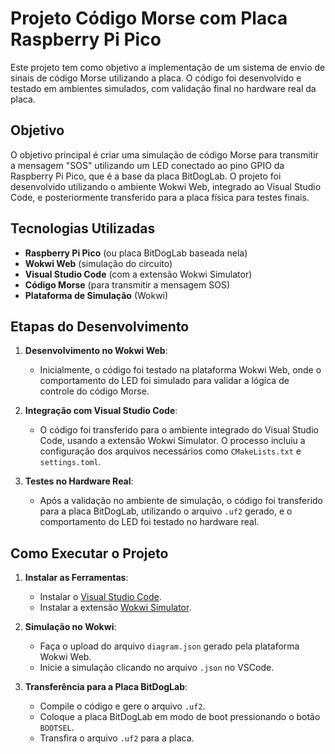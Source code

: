 # Projeto Código Morse com Placa Raspberry Pi Pico 

Este projeto tem como objetivo a implementação de um sistema de envio de sinais de código Morse utilizando a placa. O código foi desenvolvido e testado em ambientes simulados, com validação final no hardware real da placa.

## Objetivo

O objetivo principal é criar uma simulação de código Morse para transmitir a mensagem "SOS" utilizando um LED conectado ao pino GPIO da Raspberry Pi Pico, que é a base da placa BitDogLab. O projeto foi desenvolvido utilizando o ambiente Wokwi Web, integrado ao Visual Studio Code, e posteriormente transferido para a placa física para testes finais.

## Tecnologias Utilizadas

- **Raspberry Pi Pico** (ou placa BitDogLab baseada nela)
- **Wokwi Web** (simulação do circuito)
- **Visual Studio Code** (com a extensão Wokwi Simulator)
- **Código Morse** (para transmitir a mensagem SOS)
- **Plataforma de Simulação** (Wokwi)

## Etapas do Desenvolvimento

1. **Desenvolvimento no Wokwi Web**:
    - Inicialmente, o código foi testado na plataforma Wokwi Web, onde o comportamento do LED foi simulado para validar a lógica de controle do código Morse.

2. **Integração com Visual Studio Code**:
    - O código foi transferido para o ambiente integrado do Visual Studio Code, usando a extensão Wokwi Simulator. O processo incluiu a configuração dos arquivos necessários como `CMakeLists.txt` e `settings.toml`.

3. **Testes no Hardware Real**:
    - Após a validação no ambiente de simulação, o código foi transferido para a placa BitDogLab, utilizando o arquivo `.uf2` gerado, e o comportamento do LED foi testado no hardware real.

## Como Executar o Projeto

1. **Instalar as Ferramentas**:
    - Instalar o [Visual Studio Code](https://code.visualstudio.com/).
    - Instalar a extensão [Wokwi Simulator](https://marketplace.visualstudio.com/items?itemName=wokwi.wokwi-simulator).

2. **Simulação no Wokwi**:
    - Faça o upload do arquivo `diagram.json` gerado pela plataforma Wokwi Web.
    - Inicie a simulação clicando no arquivo `.json` no VSCode.

3. **Transferência para a Placa BitDogLab**:
    - Compile o código e gere o arquivo `.uf2`.
    - Coloque a placa BitDogLab em modo de boot pressionando o botão `BOOTSEL`.
    - Transfira o arquivo `.uf2` para a placa.

